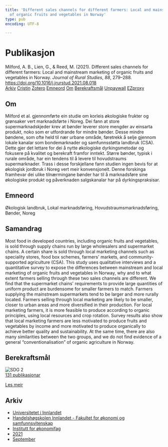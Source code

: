 ```yaml
---
title: 'Different sales channels for different farmers: Local and mainstream marketing
  of organic fruits and vegetables in Norway'
type: pub
encoding: UTF-8

---
```

<h1>Publikasjon</h1>
<article id="csl-bib-container-NW3JERP9" class="csl-bib-container">
  <div class="csl-bib-body"> <div class="csl-entry">Milford, A. B., Lien, G., &#38; Reed, M. (2021). Different sales channels for different farmers: Local and mainstream marketing of organic fruits and vegetables in Norway. <i>Journal of Rural Studies</i>, <i>88</i>, 279–288. <a href="https://doi.org/10.1016/j.jrurstud.2021.08.018">https://doi.org/10.1016/j.jrurstud.2021.08.018</a></div> </div>
  <div class="csl-bib-buttons">
    <a href="#taxonomy-article-NW3JERP9" alt="archive" class="csl-bib-button">Arkiv</a>
    <a href="https://app.cristin.no/results/show.jsf?id=1935515" alt="Cristin" class="csl-bib-button">Cristin</a>
    <a href="http://zotero.org/groups/5881554/items/NW3JERP9" alt="Zotero" class="csl-bib-button">Zotero</a>
    <a href="#keywords-article-NW3JERP9" alt="keywords" class="csl-bib-button">Emneord</a>
    <a href="#about-article-NW3JERP9" alt="about_pub" class="csl-bib-button">Om</a>
    <a href="#sdg-article-NW3JERP9" alt="sdg" class="csl-bib-button">Berekraftsmål</a>
    <a href="https://ageconsearch.umn.edu/record/315058/files/0-0_Paper_18589_handout_630_0.pdf" alt="Unpaywall" class="csl-bib-button">Unpaywall</a>
    <a href="https://ageconsearch.umn.edu/record/315058/files/0-0_Paper_18589_handout_630_0.pdf" alt="EZproxy" class="csl-bib-button">EZproxy</a>
  </div>
  <div id="csl-bib-meta-container-NW3JERP9"></div>
</article>
<div id="csl-bib-meta-NW3JERP9" class="csl-bib-meta">
  <article id="about-article-NW3JERP9" class="about_pub-article">
    <h1>Om</h1>
    Milford et al. gjennomførte ein studie om korleis økologiske frukter og grønsaker vert marknadsførte i Noreg. Dei fann at store supermarknadskjeder krev at bønder leverer store mengder av einsarta produkt, noko som er utfordrande for mindre bønder. Desse mindre bøndene, som ofte held til nær urbane område, føretrekk å selje gjennom lokale kanalar som bondemarknader og samfunnsstøtta landbruk (CSA). Dette gjer det lettare for dei å nytte økologiske dyrkingsmetodar og fokusere på kvalitet og berekraft framfor inntekt. Større bønder, typisk i rurale område, har ein tendens til å levere til hovudstraums supermarknader. Trass i desse forskjellane fann studien ingen bevis for at økologisk jordbruk i Noreg vert meir konvensjonelt. Denne forskinga framhevar dei ulike tilnærmingane bønder har til å marknadsføre sine økologiske produkt og påverknaden salgskanalar har på dyrkingspraksisar.
  </article>
  <article id="keywords-article-NW3JERP9" class="keywords-article">
    <h1>Emneord</h1>
    Økologisk landbruk, Lokal marknadsføring, Hovudstraumsmarknadsføring, Bønder, Noreg
  </article>
  <article id="abstract-article-NW3JERP9" class="abstract-article">
    <h1>Samandrag</h1>
    Most food in developed countries, including organic fruits and vegetables, is sold through supply chains run by large wholesalers and supermarket chains. A certain share is sold through local marketing channels such as speciality stores, food box schemes, farmers' markets, and community-supported agriculture (CSA). This study uses qualitative interviews and a quantitative survey to expose the differences between mainstream and local marketing of organic fruits and vegetables in Norway, why and to what extent farmers selling through these two sales channels are different. We find that the supermarket chains' requirements to provide large quantities of uniform product are burdensome for smaller farmers to match. Farmers supplying the mainstream supermarkets tend to be larger and more rurally located. Farmers selling through local marketing are likely to be smaller, closer to urban areas and more diversified in their production. For local marketing farmers, it is more feasible to produce according to organic principles, using local resources and crop rotation. Survey results also show that local marketing farmers are less motivated to produce fruits and vegetables by income and more motivated to produce organically to achieve better quality and sustainability. At the same time, there are also many similarities between the two groups, and we do not find evidence of a general “conventionalisation” of organic agriculture in Norway.
  </article>
  <article id="sdg-article-NW3JERP9" class="sdg-article">
    <h1>Berekraftsmål</h1>
    <div class="sdg-container"><div id="sdg2" class="sdg">
        <img src="{{< params subfolder >}}images/sdg/sdg02_nn.png" class="image" alt="SDG 2">
        <div class="sdg-overlay">
          <a href="{{< params subfolder >}}nn/archive/?sdg=2#archive" class="sdg-publication-count"><span>131</span> publikasjonar</a>
          <p><a href="https://fn.no/om-fn/fns-baerekraftsmaal/utrydde-sult?lang=nno-NO" class="sdg-read-more">Les meir</a></p>
        </div>
      </div></div>
  </article>
  <article id="taxonomy-article-NW3JERP9" class="taxonomy-article">
    <h1>Arkiv</h1>
    <ul>
      <li><a href="{{< params subfolder >}}nn/archive/?key=3DCRN523">Universitetet i Innlandet</a></li>
      <li><a href="{{< params subfolder >}}nn/archive/?key=DU8Q9LN9">Handelshøgskolen Innlandet - Fakultet for økonomi og samfunnsvitenskap</a></li>
      <li><a href="{{< params subfolder >}}nn/archive/?key=3IQA89I8">Institutt for økonomifag</a></li>
      <li><a href="{{< params subfolder >}}nn/archive/?key=39DV3H9E">2021</a></li>
      <li><a href="{{< params subfolder >}}nn/archive/?key=85Z3ZUJV">September</a></li>
    </ul>
  </article>
</div>
